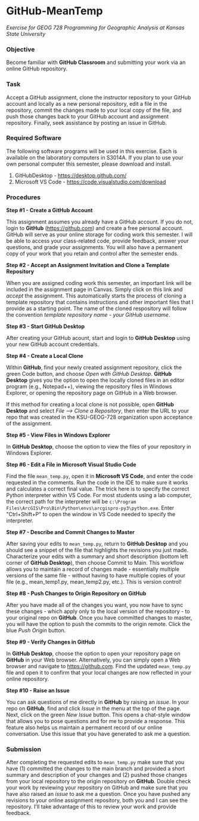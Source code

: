 # GitHub-MeanTemp
*Exercise for GEOG 728 Programming for Geographic Analysis at Kansas State University*

### Objective

Become familiar with **GitHub Classroom** and submitting your work via an online GitHub repository.

### Task

Accept a GitHub assignment, clone the instructor repository to your GitHub account and locally as a new personal repository, edit a file in the repository, commit the changes made to your local copy of the file, and push those changes back to your GitHub account and assignment repository. Finally, seek assistance by posting an issue in GitHub.

### Required Software

The following software programs will be used in this exercise.  Each is available on the laboratory computers in S3014A.  If you plan to use your own personal computer this semester, please download and install.
1.  GitHubDesktop - https://desktop.github.com/
2.  Microsoft VS Code - https://code.visualstudio.com/download

### Procedures

**Step #1 - Create a GitHub Account**

This assignment assumes you already have a GitHub account.  If you do not, login to **GitHub** (https://github.com) and create a free personal account.  GitHub will serve as your online storage for coding work this semester.  I will be able to access your class-related code, provide feedback, answer your questions, and grade your assignments.  You will also have a permanent copy of your work that you retain and control after the semester ends.

**Step #2 - Accept an Assignment Invitation and Clone a Template Repository**

When you are assigned coding work this semester, an important link will be included in the assignment page in Canvas.  Simply click on this link and *accept* the assignment.  This automatically starts the process of cloning a template repository that contains instructions and other important files that I provide as a starting point.  The name of the cloned respository will follow the convention *template repository name - your GitHub username*. 

**Step #3 - Start GitHub Desktop**

After creating your GitHub acount, start and login to **GitHub Desktop** using your new GitHub account credentials.

**Step #4 - Create a Local Clone**

Within **GitHub**, find your newly created assignment repository, click the green Code button, and choose *Open with GitHub Desktop*.  **GitHub Desktop** gives you the option to open the locally cloned files in an editor program (e.g., Notepad++), viewing the repository files in Windows Explorer, or opening the repository page on GitHub in a Web browser.  

If this method for creating a local clone is not possible, open **GitHub Desktop** and select *File --> Clone a Repository*, then enter the URL to your repo that was created in the KSU-GEOG-728 organization upon acceptance of the assignment.

**Step #5 - View Files in Windows Explorer**

In **GitHub Desktop**, choose the option to view the files of your repository in Windows Explorer.

**Step #6 - Edit a File in Microsoft Visual Studio Code**

Find the file <code>mean_temp.py</code>, open it in **Microsoft VS Code**, and enter the code requested in the comments.  Run the code in the IDE to make sure it works and calculates a correct final value.  The trick here is to specify the correct Python interpreter within VS Code.  For most students using a lab computer, the correct path for the interpreter will be <code>c:\Program Files\ArcGIS\Pro\Bin\Python\envs\arcgispro-py3\python.exe</code>.  Enter "Ctrl+Shift+P" to open the window in VS Code needed to specify the interpreter.

**Step #7 - Describe and Commit Changes to Master**

After saving your edits to <code>mean_temp.py</code>, return to **GitHub Desktop** and you should see a snippet of the file that highlights the revisions you just made.  Characterize your edits with a summary and short description (bottom left corner of **GitHub Desktop**), then choose Commit to Main.  This workflow allows you to maintain a record of changes made - essentially multiple versions of the same file - without having to have multiple copies of your file (e.g., mean_temp1.py, mean_temp2.py, etc.).  This is version control!

**Step #8 - Push Changes to Origin Repository on GitHub**

After you have made all of the changes you want, you now have to sync these changes - which apply only to the local version of the repository - to your original repo on **GitHub**. Once you have committed changes to master, you will have the option to push the commits to the origin remote.  Click the blue *Push Origin* button.

**Step #9 - Verify Changes in GitHub**

In **GitHub Desktop**, choose the option to open your repository page on **GitHub** in your Web browser.  Alternatively, you can simply open a Web browser and navigate to https://github.com.  Find the updated <code>mean_temp.py</code> file and open it to confirm that your local changes are now reflected in your online repository.

**Step #10 - Raise an Issue**

You can ask questions of me directly in **GitHub** by raising an *issue*.  In your repo on **GitHub**, find and click *Issue* in the menu at the top of the page.  Next, click on the green *New Issue* button.  This opens a chat-style window that allows you to pose questions and for me to provide a response.  This feature also helps us maintain a permanent record of our online conversation.  Use this issue that you have generated to ask me a question.

### Submission

After completing the requested edits to <code>mean_temp.py</code> make sure that you have (1) committed the changes to the main branch and provided a short summary and description of your changes and (2) pushed those changes from your local repository to the origin repository on **GitHub**.  Double check your work by reviewing your repository on GitHub and make sure that you have also raised an *issue* to ask me a question.  Once you have pushed any revisions to your online assignment repository, both you and I can see the repository.  I'll take advantage of this to review your work and provide feedback.
